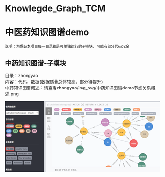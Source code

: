 # Knowlegde_Graph_TCM
# 中医药知识图谱demo
    说明：为保证本项目每一目录都是可单独运行的子模块，可能有部分代码冗余

## 中药知识图谱-子模块
   目录：zhongyao  
   内容：代码、数据(数据质量总体较高，部分待提升)  
   中药知识图谱概述：请查看zhongyao/img_svg/中药知识图谱demo节点关系概述.png  
   
   ![中药知识图谱demo节点关系概述图](https://github.com/fengxi177/Knowlegde_Graph_TCM/blob/main/zhongyao/img_svg/%E4%B8%AD%E8%8D%AF%E7%9F%A5%E8%AF%86%E5%9B%BE%E8%B0%B1demo%E8%8A%82%E7%82%B9%E5%85%B3%E7%B3%BB%E6%A6%82%E8%BF%B0.png)
   

